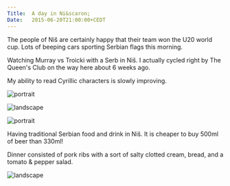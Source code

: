 ```yaml
---
Title:	A day in Ni&scaron;
Date:	2015-06-20T21:00:00+CEDT
---
```


The people of Ni&scaron; are certainly happy that their team won the U20 world cup. Lots of beeping cars sporting Serbian flags this morning.

Watching Murray vs Troicki with a Serb in Ni&scaron;. I actually cycled right by The Queen's Club on the way here about 6 weeks ago.

My ability to read Cyrillic characters is slowly improving.

![portrait](https://farm1.staticflickr.com/349/19428192716_f8907c0ae4.jpg "Ni&scaron; concentration camp")

![landscape](https://farm1.staticflickr.com/353/19266709760_5341a4490d.jpg "At the youth hostel")

![portrait](https://farm1.staticflickr.com/282/19266713090_d8396b02b5.jpg "The hostel owner")

Having traditional Serbian food and drink in Ni&scaron;. It is cheaper to buy 500ml of beer than 330ml!

Dinner consisted of pork ribs with a sort of salty clotted cream, bread, and a tomato & pepper salad.

![landscape](https://pbs.twimg.com/media/CH932k6WUAAUyW1.jpg:large "Dinner of pork ribs with clotted cream")

